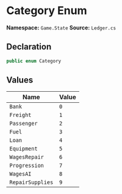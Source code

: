 # Category Enum

**Namespace:** `Game.State`
**Source:** `Ledger.cs`

## Declaration

```csharp
public enum Category
```

## Values

| Name | Value |
|------|-------|
| `Bank` | `0` |
| `Freight` | `1` |
| `Passenger` | `2` |
| `Fuel` | `3` |
| `Loan` | `4` |
| `Equipment` | `5` |
| `WagesRepair` | `6` |
| `Progression` | `7` |
| `WagesAI` | `8` |
| `RepairSupplies` | `9` |

